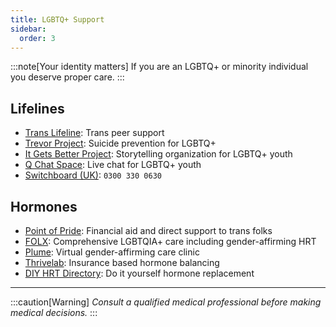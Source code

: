 ```yaml
---
title: LGBTQ+ Support
sidebar:
  order: 3
---
```


:::note[Your identity matters]
If you are an LGBTQ+ or minority individual you deserve proper care.
:::

## Lifelines
- [Trans Lifeline](https://translifeline.org): Trans peer support
- [Trevor Project](https://www.thetrevorproject.org/): Suicide prevention for LGBTQ+
- [It Gets Better Project](https://itgetsbetter.org): Storytelling organization for LGBTQ+ youth
- [Q Chat Space](https://qchatspace.org): Live chat for LGBTQ+ youth
- [Switchboard (UK)](https://switchboard.lgbt): `0300 330 0630`

## Hormones
- [Point of Pride](https://www.pointofpride.org/): Financial aid and direct support to trans folks
- [FOLX](https://www.folxhealth.com/gender-affirming-care): Comprehensive LGBTQIA+ care including gender-affirming HRT
- [Plume](https://getplume.co/): Virtual gender-affirming care clinic
- [Thrivelab](https://www.thrivelab.com/use-your-health-insurance-benefits): Insurance based hormone balancing
- [DIY HRT Directory](https://diyhrt.wiki/): Do it yourself hormone replacement
---

:::caution[Warning]
_Consult a qualified medical professional before making medical decisions._
:::

<style>
  #_top {
    background-image: linear-gradient(120deg,var(--mauve),var(--peach));
    background-clip: text;
    color: transparent;
  }
</style>

